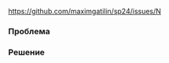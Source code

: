 https://github.com/maximgatilin/sp24/issues/N


### Проблема


### Решение


<!-- Приложите скриншоты «было» и «стало», если изменения касаются интерфейса
|Было|Стало|
|-|-|
|img_before|img_after|
-->

